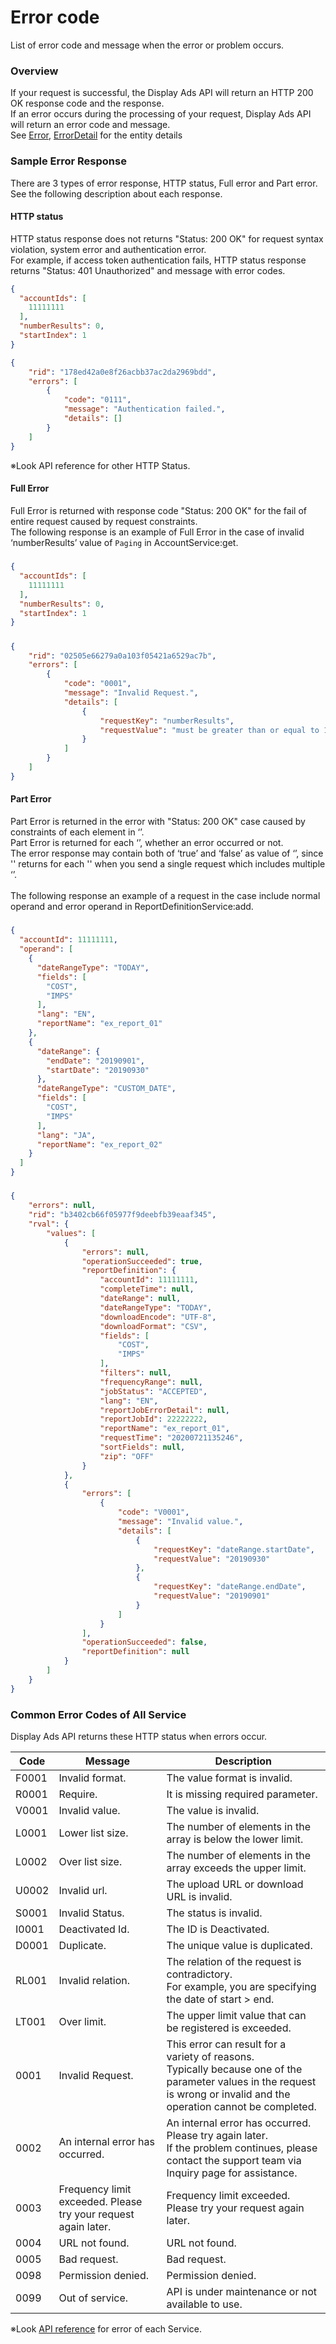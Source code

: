 # Error code
List of error code and message when the error or problem occurs.

### Overview
If your request is successful, the Display Ads API will return an HTTP 200 OK response code and the response. <br> If an error occurs during the processing of your request, Display Ads API will return an error code and message. <br>See [Error](/docs/en/api_reference/data/Common/Error.md), [ErrorDetail](/docs/en/api_reference/data/Common/ErrorDetail.md) for the entity details

### Sample Error Response

There are 3 types of error response, HTTP status, Full error and Part error. See the following description about each response.

#### HTTP status

HTTP status response does not returns "Status: 200 OK" for request syntax violation, system error and authentication error.<br>
For example, if access token authentication fails, HTTP status response returns "Status: 401 Unauthorized" and message with error codes.

```json
{
  "accountIds": [
    11111111
  ],
  "numberResults": 0,
  "startIndex": 1
}
```

```json
{
    "rid": "178ed42a0e8f26acbb37ac2da2969bdd",
    "errors": [
        {
            "code": "0111",
            "message": "Authentication failed.",
            "details": []
        }
    ]
}
```
※Look API reference for other HTTP Status.

#### Full Error

Full Error is returned with response code "Status: 200 OK" for the fail of entire request caused by request constraints.<br>
The following response is an example of Full Error in the case of invalid ‘numberResults’ value of `Paging` in AccountService:get.

##### <Request Sample>
```json
{
  "accountIds": [
    11111111
  ],
  "numberResults": 0,
  "startIndex": 1
}
```
##### <Response Sample>
```json
{
    "rid": "02505e66279a0a103f05421a6529ac7b",
    "errors": [
        {
            "code": "0001",
            "message": "Invalid Request.",
            "details": [
                {
                    "requestKey": "numberResults",
                    "requestValue": "must be greater than or equal to 1"
                }
            ]
        }
    ]
}
```

#### Part Error

Part Error is returned in the error with "Status: 200 OK" case caused by constraints of each element in ‘<operand>’.<br>
Part Error is returned for each ‘<operand>’, whether an error occurred or not.<br>
The error response may contain both of ‘true’ and ‘false’ as value of ‘<operationSucceeded>’, since '<value>' returns for each '<operand>' when you send a single request which includes multiple ‘<operand>’.<br>
<br>
The following response an example of a request in the case include normal operand and error operand in ReportDefinitionService:add.

##### <Request Sample>
```json
{
  "accountId": 11111111,
  "operand": [
    {
      "dateRangeType": "TODAY",
      "fields": [
        "COST",
        "IMPS"
      ],
      "lang": "EN",
      "reportName": "ex_report_01"
    },
    {
      "dateRange": {
        "endDate": "20190901",
        "startDate": "20190930"
      },
      "dateRangeType": "CUSTOM_DATE",
      "fields": [
        "COST",
        "IMPS"
      ],
      "lang": "JA",
      "reportName": "ex_report_02"
    }
  ]
}
```
##### <Response Sample>
```json
{
    "errors": null,
    "rid": "b3402cb66f05977f9deebfb39eaaf345",
    "rval": {
        "values": [
            {
                "errors": null,
                "operationSucceeded": true,
                "reportDefinition": {
                    "accountId": 11111111,
                    "completeTime": null,
                    "dateRange": null,
                    "dateRangeType": "TODAY",
                    "downloadEncode": "UTF-8",
                    "downloadFormat": "CSV",
                    "fields": [
                        "COST",
                        "IMPS"
                    ],
                    "filters": null,
                    "frequencyRange": null,
                    "jobStatus": "ACCEPTED",
                    "lang": "EN",
                    "reportJobErrorDetail": null,
                    "reportJobId": 22222222,
                    "reportName": "ex_report_01",
                    "requestTime": "20200721135246",
                    "sortFields": null,
                    "zip": "OFF"
                }
            },
            {
                "errors": [
                    {
                        "code": "V0001",
                        "message": "Invalid value.",
                        "details": [
                            {
                                "requestKey": "dateRange.startDate",
                                "requestValue": "20190930"
                            },
                            {
                                "requestKey": "dateRange.endDate",
                                "requestValue": "20190901"
                            }
                        ]
                    }
                ],
                "operationSucceeded": false,
                "reportDefinition": null
            }
        ]
    }
}
```

### Common Error Codes of All Service
Display Ads API returns these HTTP status when errors occur.

 Code    | Message        | Description
-------- | -------------- | ------------------------
F0001  | Invalid format.   | The value format is invalid.
R0001 | Require. | It is missing required parameter.
V0001 | Invalid value. | The value is invalid.
L0001 | Lower list size. | The number of elements in the array is below the lower limit.
L0002 | Over list size. | The number of elements in the array exceeds the upper limit.
U0002 | Invalid url. | The upload URL or download URL is invalid.
S0001 | Invalid Status. | The status is invalid.
I0001 | Deactivated Id. | The ID is Deactivated.
D0001 | Duplicate. | The unique value is duplicated.
RL001 | Invalid relation. | The relation of the request is contradictory.<br> For example, you are specifying the date of start > end.
LT001 | Over limit. | The upper limit value that can be registered is exceeded.
0001 | Invalid Request. | This error can result for a variety of reasons. <br>Typically because one of the parameter values in the request is wrong or invalid and the operation cannot be completed.
0002 | An internal error has occurred. | An internal error has occurred. Please try again later. <br>If the problem continues, please contact the support team via Inquiry page for assistance.
0003 | Frequency limit exceeded. Please try your request again later. | Frequency limit exceeded. Please try your request again later.
0004 | URL not found. | URL not found.
0005 | Bad request. | Bad request.
0098 | Permission denied. | Permission denied.
0099 | Out of service. | API is under maintenance or not available to use.

※Look [API reference](http://ads-developers.yahoo.co.jp/reference/ads-display-api/?lang=en) for error of each Service.
